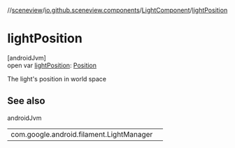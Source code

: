 //[sceneview](../../../index.md)/[io.github.sceneview.components](../index.md)/[LightComponent](index.md)/[lightPosition](light-position.md)

# lightPosition

[androidJvm]\
open var [lightPosition](light-position.md): [Position](../../io.github.sceneview.math/index.md#945960193%2FClasslikes%2F-1571379623)

The light's position in world space

## See also

androidJvm

| | |
|---|---|
| com.google.android.filament.LightManager |  |
